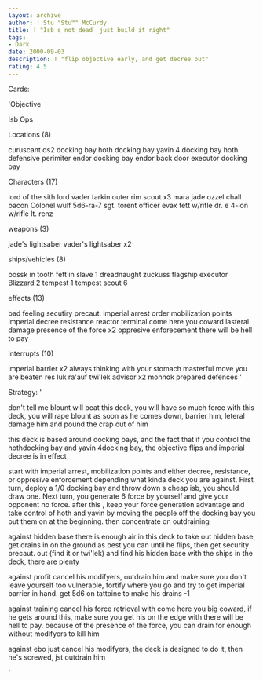 ```yaml
---
layout: archive
author: ! Stu "Stu™" McCurdy
title: ! "Isb s not dead  just build it right"
tags:
- Dark
date: 2000-09-03
description: ! "flip objective early, and get decree out"
rating: 4.5
---
```

Cards: 

'Objective 

Isb Ops

Locations (8)

curuscant
ds2 docking bay
hoth docking bay
yavin 4 docking bay
hoth defensive perimiter
endor docking bay
endor back door
executor docking bay

Characters (17)

lord of the sith
lord vader
tarkin
outer rim scout x3
mara jade
ozzel
chall bacon
Colonel wulf
5d6-ra-7
sgt. torent
officer evax
fett w/rifle
dr. e
4-lon w/rifle
lt. renz


weapons (3)

jade's lightsaber
vader's lightsaber x2

ships/vehicles (8)

bossk in tooth
fett in slave 1
dreadnaught
zuckuss
flagship executor
Blizzard 2
tempest 1
tempest scout 6

effects (13)

bad feeling
secutiry precaut.
imperial arrest order
mobilization points
imperial decree
resistance
reactor terminal
come here you coward
lasteral damage
presence of the force x2
oppresive enforecement
there will be hell to pay

interrupts (10)

imperial barrier x2
always thinking with your stomach
masterful move
you are beaten
res luk ra'auf
twi'lek advisor x2
monnok
prepared defences
'

Strategy: '

don't tell me blount will beat this deck, you will have so much force with this deck, you will rape blount as soon as he comes down, barrier him, leteral damage him and pound the crap out of him

this deck is based around docking bays, and the fact that if you control the hothdocking bay and yavin 4docking bay, the objective flips and imperial decree is in effect

start with imperial arrest, mobilization points and either decree, resistance, or oppresive enforcement depending what kinda deck you are against.  First turn, deploy a 1/0 docking bay and throw down s cheap isb, you should draw one.  Next turn, you generate 6 force by yourself and give your opponent no force.  after this , keep your force generation advantage and take control of hoth and yavin by moving the people off the docking bay you put them on at the beginning.  then concentrate on outdraining

against hidden base  there is enough air in this deck to take out hidden base, get drains in on the ground as best you can until he flips, then get security precaut. out (find it or twi'lek) and find his hidden base with the ships in the deck, there are plenty

against profit  cancel his modifyers, outdrain him and make sure you don't leave yourself too vulnerable, fortify where you go and try to get imperial barrier in hand.  get 5d6 on tattoine to make his drains -1

against training  cancel his force retrieval with come here you big coward, if he gets around this, make sure you get his on the edge with there will be hell to pay.	because of the presence of the force, you can drain for enough without modifyers to kill him

against ebo just cancel his modifyers, the deck is designed to do it, then he's screwed, jst outdrain him

'